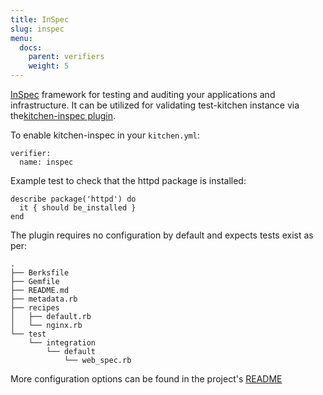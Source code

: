 ```yaml
---
title: InSpec
slug: inspec
menu:
  docs:
    parent: verifiers
    weight: 5
---
```


[InSpec](https://www.inspec.io/) framework for testing and auditing your applications and infrastructure. It can be utilized for validating test-kitchen instance via the[kitchen-inspec plugin](https://github.com/inspec/kitchen-inspec).

To enable kitchen-inspec in your `kitchen.yml`:

```
verifier:
  name: inspec
```

Example test to check that the httpd package is installed:

```
describe package('httpd') do
  it { should be_installed }
end
```

The plugin requires no configuration by default and expects tests exist as per:

```
.
├── Berksfile
├── Gemfile
├── README.md
├── metadata.rb
├── recipes
│   ├── default.rb
│   └── nginx.rb
└── test
    └── integration
        └── default
            └── web_spec.rb
```

More configuration options can be found in the project's [README](https://github.com/inspec/kitchen-inspec/blob/master/README.md)
